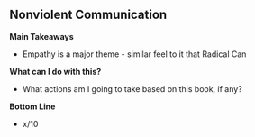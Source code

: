 ## Nonviolent Communication

**Main Takeaways**
- Empathy is a major theme - similar feel to it that Radical Can

**What can I do with this?**
- What actions am I going to take based on this book, if any?

**Bottom Line**
- x/10
<!--stackedit_data:
eyJoaXN0b3J5IjpbMTcyOTQwMTg0MywxNTM5Mjk1NDczXX0=
-->